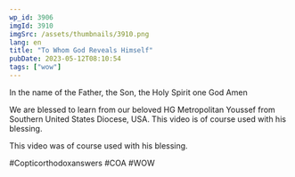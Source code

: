 ```yaml
---
wp_id: 3906
imgId: 3910
imgSrc: /assets/thumbnails/3910.png
lang: en
title: "To Whom God Reveals Himself"
pubDate: 2023-05-12T08:10:54
tags: ["wow"]
---
```


<!-- page: 6 -->

<p>In the name of the Father, the Son, the Holy Spirit one God Amen</p>
<p>We are blessed to learn from our beloved HG Metropolitan Youssef from Southern United States Diocese, USA. This video is of course used with his blessing.</p>
<p>This video was of course used with his blessing.</p>
<p>#Copticorthodoxanswers #COA #WOW</p>
